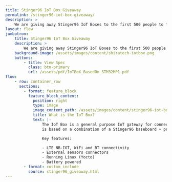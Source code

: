 ```yaml
---
title: Stinger96 IoT Box Giveaway
permalink: /stinger96-iot-box-giveaway/
description: >
    We are giving away Stinger96 IoT Boxes to the first 500 people to fill out this form! Tell us why you want one and what you will create with it for a chance to win a free Stinger96 IoT Box!
layout: flow
jumbotron:
    title: Stinger96 IoT Box Giveaway
    description: >
        We are giving away Stinger96 IoT Boxes to the first 500 people to fill out this form! Tell us why you want one and what you will create with it for a chance to win a free Stinger96 IoT Box!
    background-image: /assets/images/content/shiratech-iotbox.png
    buttons:
        - title: View Spec
          class: btn-primary
          url: /assets/pdf/IoTBoX_BasedOn_STM32MP1.pdf
flow:
    - row: container_row
      sections:
        - format: feature_block
          feature_block_content:
            position: right
            type: image
            image_content_path: /assets/images/content/stinger96-iot-box.png
            title: What is the IoT Box?
            text: |-
                The IoT Box is a general purpose IoT gateway for connecting your sensors and actuators to the cloud. The commercial _edge_ device
                is based on a combination of a Stinger96 baseboard + proprietary mezzanine.

                Key features:

                - LTE NB-IOT, WiFi and BT connectivity
                - External sensors connectors
                - Running Linux (Yocto)
                - Battery powered
        - format: custom_include
          source: stinger96_giveaway.html
---
```

